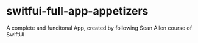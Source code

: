 # switfui-full-app-appetizers
A complete and funcitonal App, created by following Sean Allen course of SwiftUI
